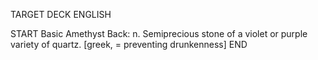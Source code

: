 TARGET DECK
ENGLISH

START
Basic
Amethyst
Back: n. Semiprecious stone of a violet or purple variety of quartz. [greek, = preventing drunkenness]
END
